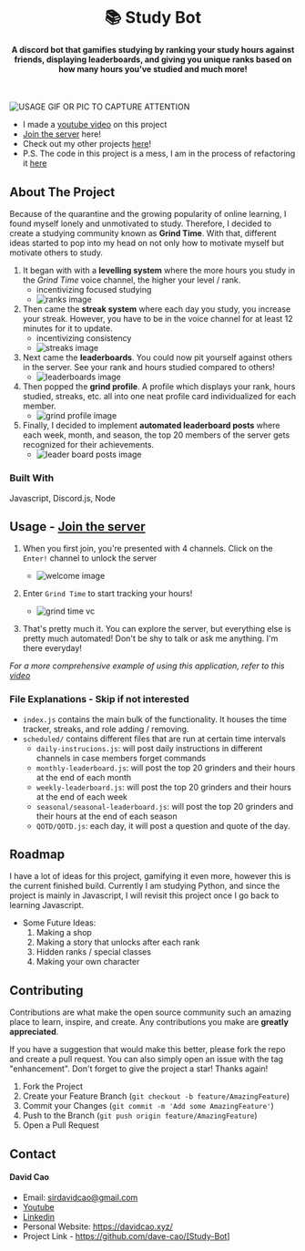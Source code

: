 <h1 align='center'>📚 Study Bot</h1>

<h4 align='center'>A discord bot that gamifies studying by ranking your study hours against friends, displaying leaderboards, and giving you unique ranks based on how many hours you've studied and much more!</h4>

<br>

![USAGE GIF OR PIC TO CAPTURE ATTENTION](./data/discord.gif)

- I made a [youtube video](https://youtu.be/mvplUjRQPqw) on this project
- [Join the server](https://discord.gg/QxeTD6V86F) here!
- Check out my other projects [here](https://davidcao.xyz)!
- P.S. The code in this project is a mess, I am in the process of refactoring it [here](https://github.com/dave-cao/Grind-Bot)


<!-- ABOUT THE PROJECT -->
## About The Project

Because of the quarantine and the growing popularity of online learning, I found myself lonely and unmotivated to study. Therefore, I decided to create a studying community known as **Grind Time**. With that, different ideas started to pop into my head on not only how to motivate myself but motivate others to study.

1. It began with with a **levelling system** where the more hours you study in the *Grind Time* voice channel, the higher your level / rank.
    - incentivizing focused studying
    - ![ranks image](img/image0.png)
2. Then came the **streak system** where each day you study, you increase your streak. However, you have to be in the voice channel for at least 12 minutes for it to update.
    - incentivizing consistency
    - ![streaks image](img/image1.png)
3. Next came the **leaderboards**. You could now pit yourself against others in the server. See your rank and hours studied compared to others!
    - ![leaderboards image](img/image3.png)
5. Then popped the **grind profile**. A profile which displays your rank, hours studied, streaks, etc. all into one neat profile card individualized for each member.
    - ![grind profile image](img/image4.png)
7. Finally, I decided to implement **automated leaderboard posts** where each week, month, and season, the top 20 members of the server gets recognized for their achievements.
    - ![leader board posts image](img/image2.png)


### Built With

Javascript, Discord.js, Node

<!-- USAGE EXAMPLES -->
## Usage - [Join the server](https://discord.gg/QxeTD6V86F)

1. When you first join, you're presented with 4 channels. Click on the `Enter!` channel to unlock the server
    - ![welcome image](img/image6.png)

2. Enter `Grind Time` to start tracking your hours!
    - ![grind time vc](img/image7.png)

3. That's pretty much it. You can explore the server, but everything else is pretty much automated! Don't be shy to talk or ask me anything. I'm there everyday!

_For a more comprehensive example of using this application, refer to this [video](https://youtu.be/mvplUjRQPqw)_

### File Explanations - Skip if not interested
- `index.js` contains the main bulk of the functionality. It houses the time tracker, streaks, and role adding / removing. 
- `scheduled/` contains different files that are run at certain time intervals
    - `daily-instrucions.js`: will post daily instructions in different channels in case members forget commands
    - `monthly-leaderboard.js`: will post the top 20 grinders and their hours at the end of each month
    - `weekly-leaderboard.js`: will post the top 20 grinders and their hours at the end of each week
    - `seasonal/seasonal-leaderboard.js`: will post the top 20 grinders and their hours at the end of each season 
    - `QOTD/QOTD.js`: each day, it will post a question and quote of the day.


<!-- ROADMAP -->
## Roadmap

I have a lot of ideas for this project, gamifying it even more, however this is the current finished build. Currently I am studying Python, and since the project is mainly in Javascript, I will revisit this project once I go back to learning Javascript.

- Some Future Ideas:
    1. Making a shop
    2. Making a story that unlocks after each rank
    3. Hidden ranks / special classes
    4. Making your own character


<!-- CONTRIBUTING -->
## Contributing

Contributions are what make the open source community such an amazing place to learn, inspire, and create. Any contributions you make are **greatly appreciated**.

If you have a suggestion that would make this better, please fork the repo and create a pull request. You can also simply open an issue with the tag "enhancement".
Don't forget to give the project a star! Thanks again!

1. Fork the Project
2. Create your Feature Branch (`git checkout -b feature/AmazingFeature`)
3. Commit your Changes (`git commit -m 'Add some AmazingFeature'`)
4. Push to the Branch (`git push origin feature/AmazingFeature`)
5. Open a Pull Request




<!-- CONTACT -->
## Contact

#### David Cao
- Email: sirdavidcao@gmail.com
- [Youtube](https://www.youtube.com/channel/UCEnBPbnNnqhQIIhW1uLXrLA)
- [Linkedin](https://www.linkedin.com/in/david-cao99/)
- Personal Website: https://davidcao.xyz/
- Project Link - https://github.com/dave-cao/[Study-Bot]



